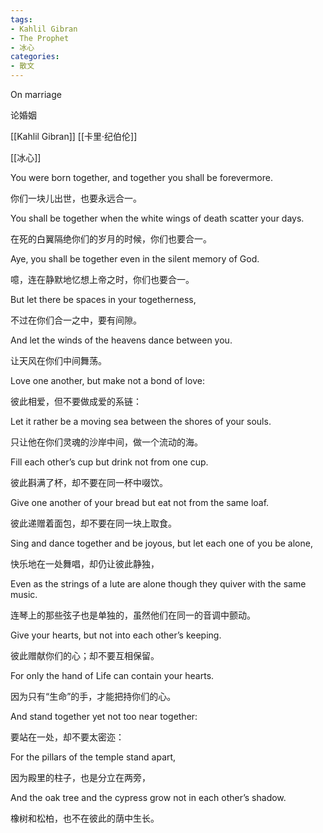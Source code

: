```yaml
---
tags: 
- Kahlil Gibran 
- The Prophet
- 冰心
categories:
- 散文
---
```

On marriage

论婚姻

[[Kahlil Gibran]] [[卡里·纪伯伦]]

[[冰心]]

You were born together, and together you shall be forevermore.

你们一块儿出世，也要永远合一。


You shall be together when the white wings of death scatter your days.

在死的白翼隔绝你们的岁月的时候，你们也要合一。


Aye, you shall be together even in the silent memory of God.

噫，连在静默地忆想上帝之时，你们也要合一。


But let there be spaces in your togetherness,

不过在你们合一之中，要有间隙。


And let the winds of the heavens dance between you.

让天风在你们中间舞荡。


Love one another, but make not a bond of love:

彼此相爱，但不要做成爱的系链：


Let it rather be a moving sea between the shores of your souls.

只让他在你们灵魂的沙岸中间，做一个流动的海。


Fill each other’s cup but drink not from one cup.

彼此斟满了杯，却不要在同一杯中啜饮。


Give one another of your bread but eat not from the same loaf.

彼此递赠着面包，却不要在同一块上取食。


Sing and dance together and be joyous, but let each one of you be alone,

快乐地在一处舞唱，却仍让彼此静独，


Even as the strings of a lute are alone though they quiver with the same music.

连琴上的那些弦子也是单独的，虽然他们在同一的音调中颤动。


Give your hearts, but not into each other’s keeping.

彼此赠献你们的心；却不要互相保留。


For only the hand of Life can contain your hearts.

因为只有“生命”的手，才能把持你们的心。


And stand together yet not too near together:

要站在一处，却不要太密迩：


For the pillars of the temple stand apart,

因为殿里的柱子，也是分立在两旁，


And the oak tree and the cypress grow not in each other’s shadow.

橡树和松柏，也不在彼此的荫中生长。



